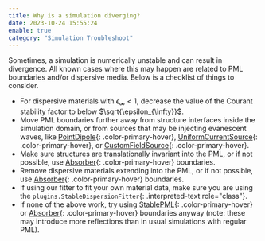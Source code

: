 ```yaml
---
title: Why is a simulation diverging?
date: 2023-10-24 15:55:24
enable: true
category: "Simulation Troubleshoot"
---
```

Sometimes, a simulation is numerically unstable and can result in
divergence. All known cases where this may happen are related to PML
boundaries and/or dispersive media. Below is a checklist of things to
consider.

-   For dispersive materials with $\epsilon_{\infty} < 1$, decrease the
    value of the Courant stability factor to below
    $\sqrt{\epsilon_{\infty}}$.
-   Move PML boundaries further away from structure interfaces inside
    the simulation domain, or from sources that may be injecting
    evanescent waves, like [PointDipole](https://docs.flexcompute.com/projects/tidy3d/en/latest/_autosummary/tidy3d.PointDipole.html#tidy3d.PointDipole){: .color-primary-hover}, [UniformCurrentSource](https://docs.flexcompute.com/projects/tidy3d/en/latest/_autosummary/tidy3d.UniformCurrentSource.html#tidy3d.UniformCurrentSource){: .color-primary-hover}, or [CustomFieldSource](https://docs.flexcompute.com/projects/tidy3d/en/latest/_autosummary/tidy3d.CustomFieldSource.html#tidy3d.CustomFieldSource){: .color-primary-hover}.
-   Make sure structures are translationally invariant into the PML, or
    if not possible, use [Absorber](https://docs.flexcompute.com/projects/tidy3d/en/latest/_autosummary/tidy3d.Absorber.html#tidy3d.Absorber){: .color-primary-hover}
    boundaries.
-   Remove dispersive materials extending into the PML, or if not
    possible, use [Absorber](https://docs.flexcompute.com/projects/tidy3d/en/latest/_autosummary/tidy3d.Absorber.html#tidy3d.Absorber){: .color-primary-hover}
    boundaries.
-   If using our fitter to fit your own material data, make sure you are
    using the `plugins.StableDispersionFitter`{: .interpreted-text
    role="class"}.
-   If none of the above work, try using [StablePML](https://docs.flexcompute.com/projects/tidy3d/en/latest/_autosummary/tidy3d.StablePML.html#tidy3d.StablePML){: .color-primary-hover} or [Absorber](https://docs.flexcompute.com/projects/tidy3d/en/latest/_autosummary/tidy3d.Absorber.html#tidy3d.Absorber){: .color-primary-hover}
    boundaries anyway (note: these may introduce more reflections than
    in usual simulations with regular PML).

